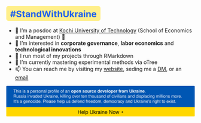 [![Stand With Ukraine](https://raw.githubusercontent.com/vshymanskyy/StandWithUkraine/main/badges/StandWithUkraine.svg)](https://stand-with-ukraine.pp.ua)

- 👋 I’m a posdoc at <a href="https://www.kochi-tech.ac.jp/english/index.html">Kochi University of Technology</a> (School of Economics and Management) :japan:
- 👀 I’m interested in <b>corporate governance</b>, <b>labor economics</b> and <b>technological innovations</b>
- 🌱 I run most of my projects through RMarkdown
- :paw_prints: I’m currently mastering experimental methods via oTree
- 📫 You can reach me by visiting my <a href="https://kovsiannikov.com">website</a>, seding me a <a href="https://twitter.com/kovsiann">DM</a>, or an <a href = "mailto: k.ovsiannikov@gmail.com">email</a>

[![Stand With Ukraine](https://raw.githubusercontent.com/vshymanskyy/StandWithUkraine/main/banner-personal-page.svg)](https://stand-with-ukraine.pp.ua)

<!---
ko-suta/ko-suta is a ✨ special ✨ repository because its `README.md` (this file) appears on your GitHub profile.
You can click the Preview link to take a look at your changes.
--->
